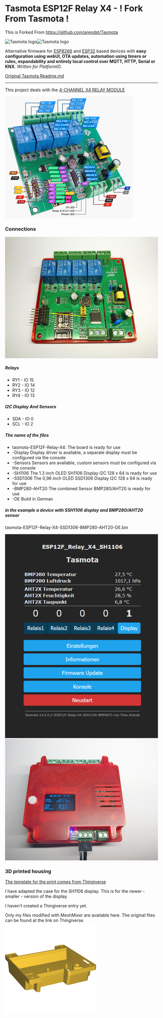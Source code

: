 # Tasmota ESP12F Relay X4 - ! Fork From Tasmota !
This is Forked From https://github.com/arendst/Tasmota

![Tasmota logo](/tools/logo/TASMOTA_FullLogo_Vector.svg#gh-light-mode-only)![Tasmota logo](/tools/logo/TASMOTA_FullLogo_Vector_White.svg#gh-dark-mode-only)

Alternative firmware for [ESP8266](https://en.wikipedia.org/wiki/ESP8266) and [ESP32](https://en.wikipedia.org/wiki/ESP32) based devices with **easy configuration using webUI, OTA updates, automation using timers or rules, expandability and entirely local control over MQTT, HTTP, Serial or KNX**.
_Written for PlatformIO._

[Original Tasmota Readme.md](/TASMOTA-README.MD)

<hr>

This project deals with the [4-CHANNEL X4 RELAY MODULE](https://ayatec.eu/introducing-the-esp12f-x4-relay-module/)

<img src="/images/X4_peripherals-1-1024x974.jpg" height="400px" title="X4 Relay Module Peripherals">   

### Connections

<img src="/images/IMG_20250311_135625.jpg" height="400px" title="Relay Connections">   

##### Relays
- RY1 - IO 15
- RY2 - IO 14
- RY3 - IO 12
- RY4 - IO 13

##### I2C Display And Sensors   
- SDA - IO 0
- SCL - IO 2

##### The name of the files
- tasmota-ESP12F-Relay-X4: 
    The board is ready for use
- -Display
    Display driver is available, a separate display must be configured via the console
- -Sensors
    Sensors are available, custom sensors must be configured via the console
- -SH1106
    The 1.3 inch OLED SH1106 Display I2C 128 x 64 is ready for use
- -SSD1306
    The 0,96 inch OLED SSD1306 Display I2C 128 x 64 is ready for use
- -BMP280-AHT20
    The combined Sensor BMP280/AHT20 is ready for use
- -DE
    Build in German

##### in the example a device with SSH1106 display and BMP280/AHT20 sensor
tasmota-ESP12F-Relay-X4-SSD1306-BMP280-AHT20-DE.bin

<img src="/images/2025-03-21_11-12-29.png" width="533px" title="Web View"> 

<img src="/images/IMG_20250320_180755.jpg" height="400px" title="Relay with Display and Sensors"> 

### 3D printed housing

[The template for the print comes from Thingiverse](https://www.thingiverse.com/thing:6432078)

I have adapted the case for the SH1106 display. This is for the newer - smaller - version of the display.

I haven't created a Thingiverse entry yet.

Only my files modified with MeshMixer are available here. The original files can be found at the link on Thingiverse.
[<img src="/3D-Print/AI3M_X4_Relay_Case_Top_Display_pgm.aw.png">](/3D-Print/X4_Relay_Case_Top_Display_pgm.stl)

